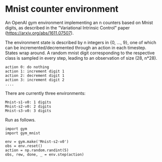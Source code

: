 
# Mnist counter environment

An OpenAI gym environment implementing an n counters based on Mnist digits, as described in the "Variational Intrinsic Control" paper (https://arxiv.org/abs/1611.07507).

The environment state is described by n integers in {0, ..., 9}, one of which can be incremented/decremented through an action in each timestep. States wrap around. A random mnist digit corresponding to the respective class is sampled in every step, leading to an observation of size (28, n*28).

```
action 0: do nothing
action 1: increment digit 1
action 2: decrement digit 1
action 3: increment digit 2
....
```

There are currently three environments:

```
Mnist-s1-v0: 1 digits
Mnist-s2-v0: 2 digits
Mnist-s3-v0: 3 digits
```

Run as follows.

```
import gym
import gym_mnist

env = gym.make('Mnist-s2-v0')
obs = env.reset()
action = np.random.randint(5)
obs, rew, done, _ = env.step(action)
```

